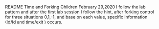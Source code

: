 README
Time and Forking Children
February 29,2020
I follow the lab pattern and after the first lab session I follow the hint, 
after forking control for 
three situations 
0,1,-1, and base on each value, 
specific information (Id/Id and time/exit ) occurs.
